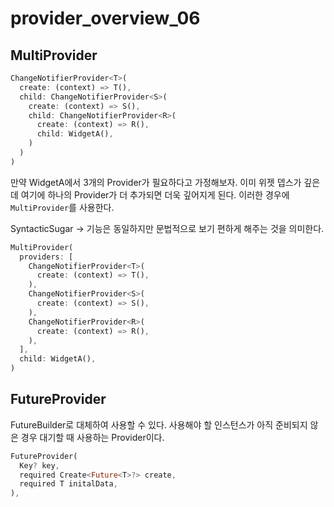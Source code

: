 # provider_overview_06

## MultiProvider

```dart
ChangeNotifierProvider<T>(
  create: (context) => T(),
  child: ChangeNotifierProvider<S>(
    create: (context) => S(),
    child: ChangeNotifierProvider<R>(
      create: (context) => R(),
      child: WidgetA(),
    )
  )
)
```

만약 WidgetA에서 3개의 Provider가 필요하다고 가정해보자. 이미 위젯 뎁스가 깊은데 여기에 하나의 Provider가 더 추가되면 더욱 깊어지게 된다. 이러한 경우에 `MultiProvider`를 사용한다.

SyntacticSugar -> 기능은 동일하지만 문법적으로 보기 편하게 해주는 것을 의미한다.

```dart
MultiProvider(
  providers: [
    ChangeNotifierProvider<T>(
      create: (context) => T(),
    ),
    ChangeNotifierProvider<S>(
      create: (context) => S(),
    ),
    ChangeNotifierProvider<R>(
      create: (context) => R(),
    ),
  ],
  child: WidgetA(),
)
```

## FutureProvider

FutureBuilder로 대체하여 사용할 수 있다.
사용해야 할 인스턴스가 아직 준비되지 않은 경우 대기할 때 사용하는 Provider이다.

```dart
FutureProvider(
  Key? key,
  required Create<Future<T>?> create,
  required T initalData,
),
```

